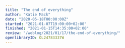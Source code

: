 ```yaml
---
title: "The end of everything"
author: "Katie Mack"
date: "2020-05-18T00:00:00Z"
started: "2021-01-07T19:00:00+02:00"
finished: "2021-01-15T14:35:00+02:00"
review: "/weblog/2021/01/17/the-end-of-everything/"
openlibraryID: OL24783337W
---
```

